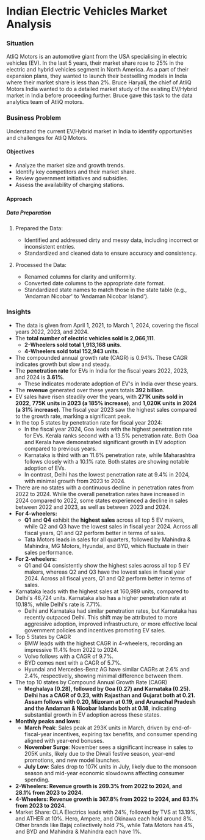 # Indian Electric Vehicles Market Analysis

### Situation

AtliQ Motors is an automotive giant from the USA specialising in electric vehicles (EV). In the last 5 years, their market share rose to 25% in the electric and hybrid vehicles segment in North America. As a part of their expansion plans, they wanted to launch their bestselling models in India where their market share is less than 2%. Bruce Haryali, the chief of AtliQ Motors India wanted to do a detailed market study of the existing EV/Hybrid market in India before proceeding further. Bruce gave this task to the data analytics team of AtliQ motors.


### Business Problem

Understand the current EV/Hybrid market in India to identify opportunities and challenges for AtliQ Motors.

#### Objectives

- Analyze the market size and growth trends.
- Identify key competitors and their market share.
- Review government initiatives and subsidies.
- Assess the availability of charging stations.


#### Approach

##### Data Preparation
1. Prepared the Data:
   - Identified and addressed dirty and messy data, including incorrect or inconsistent entries.
   - Standardized and cleaned data to ensure accuracy and consistency.
     
2. Processed the Data:
   - Renamed columns for clarity and uniformity.
   - Converted date columns to the appropriate date format.
   - Standardized state names to match those in the state table (e.g., 'Andaman Nicobar' to 'Andaman Nicobar Island').


### Insights
- The data is given from April 1, 2021, to March 1, 2024, covering the fiscal years 2022, 2023, and 2024.
- The **total number of electric vehicles sold is 2,066,111**.
   - **2-Wheelers sold total 1,913,168 units**.
   - **4-Wheelers sold total 152,943 units**.
- The compounded annual growth rate (CAGR) is 0.94%. These CAGR indicates growth but slow and steady.
- The **penetration rate** for EVs in India for the fiscal years 2022, 2023, and 2024 is **3.61%**.
  - These indicates moderate adoption of EV's in India over these years.
- The **revenue** generated over these years totals **392 billion**.
- EV sales have risen steadily over the years, with **271K units sold in 2022**, **775K units in 2023 (a 185% increase)**, and **1,020K units in 2024 (a 31% increase)**. The fiscal year 2023 saw the highest sales 
  compared to the growth rate, marking a significant peak.
- In the top 5 states by penetration rate for fiscal year 2024:
  - In the fiscal year 2024, Goa leads with the highest penetration rate for EVs. Kerala ranks second with a 13.5% penetration rate. Both Goa and Kerala have demonstrated significant growth in EV adoption 
    compared to previous years.
  - Karnataka is third with an 11.6% penetration rate, while Maharashtra follows closely with a 10.1% rate. Both states are showing notable adoption of EVs.
  - In contrast, Delhi has the lowest penetration rate at 9.4% in 2024, with minimal growth from 2023 to 2024.
- There are no states with a continuous decline in penetration rates from 2022 to 2024. While the overall penetration rates have increased in 2024 compared to 2022, some states experienced a decline in sales 
  between 2022 and 2023, as well as between 2023 and 2024.
- **For 4-wheelers:**
  - **Q1** and **Q4** exhibit the **highest sales** across all top 5 EV makers, while Q2 and Q3 have the lowest sales in fiscal year 2024. Across all fiscal years, Q1 and Q2 perform better in terms of sales.
  - Tata Motors leads in sales for all quarters, followed by Mahindra & Mahindra, MG Motors, Hyundai, and BYD, which fluctuate in their sales performance.
- **For 2-wheelers:**
  - Q1 and Q4 consistently show the highest sales across all top 5 EV makers, whereas Q2 and Q3 have the lowest sales in fiscal year 2024. Across all fiscal years, Q1 and Q2 perform better in terms of sales.
- Karnataka leads with the highest sales at 160,989 units, compared to Delhi's 46,724 units. Karnataka also has a higher penetration rate at 10.18%, while Delhi's rate is 7.71%.
  - Delhi and Karnataka had similar penetration rates, but Karnataka has recently outpaced Delhi. This shift may be attributed to more aggressive adoption, improved infrastructure, or more effective local 
    government policies and incentives promoting EV sales.
- Top 5 States by CAGR
  - BMW leads with the highest CAGR in 4-wheelers, recording an impressive 11.4% from 2022 to 2024.
  - Volvo follows with a CAGR of 9.7%.
  - BYD comes next with a CAGR of 5.7%.
  - Hyundai and Mercedes-Benz AG have similar CAGRs at 2.6% and 2.4%, respectively, showing minimal difference between them.
- The top 10 states by Compound Annual Growth Rate (CAGR)
  - **Meghalaya (0.28), followed by Goa (0.27) and Karnataka (0.25). Delhi has a CAGR of 0.23, with Rajasthan and Gujarat both at 0.21. Assam follows with 0.20, Mizoram at 0.19, and Arunachal Pradesh and the 
    Andaman & Nicobar Islands both at 0.18**, indicating substantial growth in EV adoption across these states.
- **Monthly peaks and lows:**
  - **March Peak**: Sales peak at 293K units in March, driven by end-of-fiscal-year incentives, expiring tax benefits, and consumer spending aligned with year-end bonuses.
  - **November Surge**: November sees a significant increase in sales to 205K units, likely due to the Diwali festive season, year-end promotions, and new model launches.
  - **July Low**: Sales drop to 107K units in July, likely due to the monsoon season and mid-year economic slowdowns affecting consumer spending.
- **2-Wheelers: Revenue growth is 269.3% from 2022 to 2024, and 28.1% from 2023 to 2024.**
- **4-Wheelers: Revenue growth is 367.8% from 2022 to 2024, and 83.1% from 2023 to 2024.**
- Market Share: OLA Electrics leads with 24%, followed by TVS at 13.19%, and ATHER at 10%. Hero, Ampere, and Okinawa each hold around 8%. Other brands like Bajaj collectively hold 7%, while Tata Motors has 4%, 
  and BYD and Mahindra & Mahindra each have 1%.
  

   




